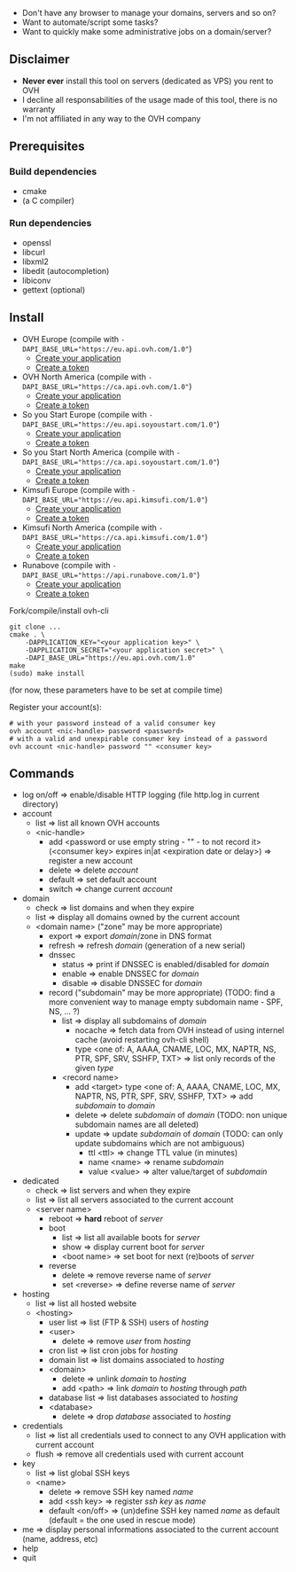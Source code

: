 * Don't have any browser to manage your domains, servers and so on?
* Want to automate/script some tasks?
* Want to quickly make some administrative jobs on a domain/server?

## Disclaimer

* **Never ever** install this tool on servers (dedicated as VPS) you rent to OVH
* I decline all responsabilities of the usage made of this tool, there is no warranty
* I'm not affiliated in any way to the OVH company

## Prerequisites

### Build dependencies

* cmake
* (a C compiler)

### Run dependencies

* openssl
* libcurl
* libxml2
* libedit (autocompletion)
* libiconv
* gettext (optional)

## Install

* OVH Europe (compile with `-DAPI_BASE_URL="https://eu.api.ovh.com/1.0"`)
    + [Create your application](https://eu.api.ovh.com/createApp/)
    + [Create a token](https://eu.api.ovh.com/createToken/)
* OVH North America (compile with `-DAPI_BASE_URL="https://ca.api.ovh.com/1.0"`)
    + [Create your application](https://ca.api.ovh.com/createApp/)
    + [Create a token](https://ca.api.ovh.com/createToken/)
* So you Start Europe (compile with `-DAPI_BASE_URL="https://eu.api.soyoustart.com/1.0"`)
    + [Create your application](https://eu.api.soyoustart.com/createApp/)
    + [Create a token](https://eu.api.soyoustart.com/createToken/)
* So you Start North America (compile with `-DAPI_BASE_URL="https://ca.api.soyoustart.com/1.0"`)
    + [Create your application](https://ca.api.soyoustart.com/createApp/)
    + [Create a token](https://ca.api.soyoustart.com/createToken/)
* Kimsufi Europe (compile with `-DAPI_BASE_URL="https://eu.api.kimsufi.com/1.0"`)
    + [Create your application](https://eu.api.kimsufi.com/createApp/)
    + [Create a token](https://eu.api.kimsufi.com/createToken/)
* Kimsufi North America (compile with `-DAPI_BASE_URL="https://ca.api.kimsufi.com/1.0"`)
    + [Create your application](https://ca.api.kimsufi.com/createApp/)
    + [Create a token](https://ca.api.kimsufi.com/createToken/)
* Runabove (compile with `-DAPI_BASE_URL="https://api.runabove.com/1.0"`)
    + [Create your application](https://api.runabove.com/createApp/)
    + [Create a token](https://api.runabove.com/createToken/)

Fork/compile/install ovh-cli
```
git clone ...
cmake . \
    -DAPPLICATION_KEY="<your application key>" \
    -DAPPLICATION_SECRET="<your application secret>" \
    -DAPI_BASE_URL="https://eu.api.ovh.com/1.0"
make
(sudo) make install
```
(for now, these parameters have to be set at compile time)

Register your account(s):
```
# with your password instead of a valid consumer key
ovh account <nic-handle> password <password>
# with a valid and unexpirable consumer key instead of a password
ovh account <nic-handle> password "" <consumer key>
```

## Commands

* log on/off => enable/disable HTTP logging (file http.log in current directory)
* account
    * list => list all known OVH accounts
    * \<nic-handle>
        * add \<password or use empty string - "" - to not record it> (\<consumer key> expires in|at \<expiration date or delay>) => register a new account
        * delete => delete *account*
        * default => set default account
        * switch => change current *account*
* domain
    * check => list domains and when they expire
    * list => display all domains owned by the current account
    * \<domain name> ("zone" may be more appropriate)
        * export => export *domain*/zone in DNS format
        * refresh => refresh *domain* (generation of a new serial)
        * dnssec
            * status => print if DNSSEC is enabled/disabled for *domain*
            * enable => enable DNSSEC for *domain*
            * disable => disable DNSSEC for *domain*
        * record ("subdomain" may be more appropriate) (TODO: find a more convenient way to manage empty subdomain name - SPF, NS, ... ?)
            * list => display all subdomains of *domain*
                * nocache => fetch data from OVH instead of using internel cache (avoid restarting ovh-cli shell)
                * type \<one of: A, AAAA, CNAME, LOC, MX, NAPTR, NS, PTR, SPF, SRV, SSHFP, TXT> => list only records of the given *type*
            * \<record name>
                * add \<target> type \<one of: A, AAAA, CNAME, LOC, MX, NAPTR, NS, PTR, SPF, SRV, SSHFP, TXT> => add *subdomain* to *domain*
                * delete => delete *subdomain* of *domain* (TODO: non unique subdomain names are all deleted)
                * update => update *subdomain* of *domain* (TODO: can only update subdomains which are not ambiguous)
                    * ttl \<ttl> => change TTL value (in minutes)
                    * name \<name> => rename *subdomain*
                    * value \<value> => alter value/target of *subdomain*
* dedicated
    * check => list servers and when they expire
    * list => list all servers associated to the current account
    * \<server name>
        * reboot => **hard** reboot of *server*
        * boot
            * list => list all available boots for *server*
            * show => display current boot for *server*
            * \<boot name> => set boot for next (re)boots of *server*
        * reverse
            * delete => remove reverse name of *server*
            * set \<reverse> => define reverse name of *server*
* hosting
    * list => list all hosted website
    * \<hosting>
        * user list => list (FTP & SSH) users of *hosting*
        * \<user>
            * delete => remove *user* from *hosting*
        * cron list => list cron jobs for *hosting*
        * domain list => list domains associated to *hosting*
        * \<domain>
            * delete => unlink *domain* to *hosting*
            * add \<path> => link *domain* to *hosting* through *path*
        * database list => list databases associated to *hosting*
        * \<database>
            * delete => drop *database* associated to *hosting*
* credentials
    * list => list all credentials used to connect to any OVH application with current account
    * flush => remove all credentials used with current account
* key
    * list => list global SSH keys
    * \<name>
        * delete => remove SSH key named *name*
        * add \<ssh key> => register *ssh key* as *name*
        * default <on/off> => (un)define SSH key named *name* as default (default = the one used in rescue mode)
* me => display personal informations associated to the current account (name, address, etc)
* help
* quit
